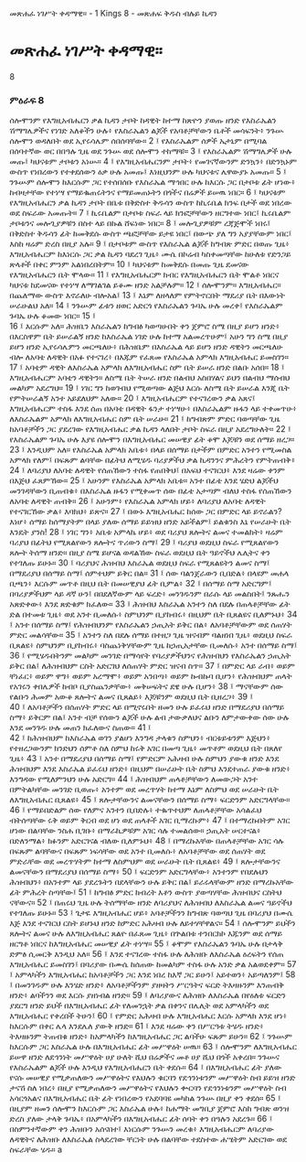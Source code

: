 ﻿
 መጽሐፈ ነገሥት ቀዳማዊ። - 1 Kings 8 - መጽሐፍ ቅዱስ ብሉይ ኪዳን
# መጽሐፈ ነገሥት ቀዳማዊ።
8
### ምዕራፍ 8
ሰሎሞንም የእግዚአብሔርን ቃል ኪዳን ታቦት ከዳዊት ከተማ ከጽዮን ያወጡ ዘንድ የእስራኤልን ሽማግሌዎችና የነገድ አለቆችን ሁሉ፥ የእስራኤልን ልጆች የአባቶቻቸውን ቤቶች መሳፍንት፥ ንጉሡ ሰሎሞን ወዳለበት ወደ ኢየሩሳሌም ሰበሰባቸው።
2 ፤ የእስራኤልም ሰዎች ኤታኒም በሚባል በሰባተኛው ወር በበዓሉ ጊዜ ወደ ንጉሡ ወደ ሰሎሞን ተከማቹ።
3 ፤ የእስራኤልም ሽማግሌዎች ሁሉ መጡ፤ ካህናቱም ታቦቱን አነሡ።
4 ፤ የእግዚአብሔርንም ታቦት፥ የመገናኛውንም ድንኳን፥ በድንኳኑም ውስጥ የነበረውን የተቀደሰውን ዕቃ ሁሉ አመጡ፤ እነዚህንም ሁሉ ካህናቱና ሌዋውያኑ አመጡ።
5 ፤ ንጉሡም ሰሎሞን ከእርሱም ጋር የተሰበሰቡ የእስራኤል ማኅበር ሁሉ ከእርሱ ጋር በታቦቱ ፊት ሆነው፥ ከብዛታቸው የተነሣ የማይቈጠሩትንና የማይመጠኑትን በጎችና በሬዎች ይሠዉ ነበር።
6 ፤ ካህናቱም የእግዚአብሔርን ቃል ኪዳን ታቦት በቤቱ በቅድስተ ቅዱሳን ውስጥ ከኪሩቤል ክንፍ በታች ወደ ነበረው ወደ ስፍራው አመጡት።
7 ፤ ኪሩቤልም በታቦቱ ስፍራ ላይ ክንፎቻቸውን ዘርግተው ነበር፤ ኪሩቤልም ታቦቱንና መሎጊያዎቹን በስተ ላይ በኩል ሸፍነው ነበር።
8 ፤ መሎጊያዎቹም ረጃጅሞች ነበሩ፤ በቅድስተ ቅዱሳን ፊት ከመቅደሱ ውስጥ ጫፎቻቸው ይታዩ ነበር፤ በውጭ ያለ ግን አያያቸውም ነበር፤ እስከ ዛሬም ድረስ በዚያ አሉ።
9 ፤ በታቦቱም ውስጥ የእስራኤል ልጆች ከግብጽ ምድር በወጡ ጊዜ፥ እግዚአብሔርም ከእነርሱ ጋር ቃል ኪዳን ባደረገ ጊዜ፥ ሙሴ በኮሬብ ካስቀመጣቸው ከሁለቱ የድንጋይ ጽላቶች በቀር ምንም አልነበረበትም።
10 ፤ ካህናቱም ከመቅደሱ በመጡ ጊዜ ደመናው የእግዚአብሔርን ቤት ሞላው።
11 ፤ የእግዚአብሔርም ክብር የእግዚአብሔርን ቤት ሞልቶ ነበርና ካህናቱ ከደመናው የተነሣ ለማገልገል ይቆሙ ዘንድ አልቻሉም።
12 ፤ ሰሎሞንም። እግዚአብሔር። በጨለማው ውስጥ እኖራለሁ ብሎአል፤
13 ፤ እኔም ለዘላለም የምትኖርበት ማደሪያ ቤት በእውነት ሠራሁልህ አለ።
14 ፤ ንጉሡም ፊቱን ዘወር አድርጎ የእስራኤልን ጉባኤ ሁሉ መረቀ፤ የእስራኤልም ጉባኤ ሁሉ ቆመው ነበር።
15 ፤  
16 ፤ እርሱም አለ። ሕዝቤን እስራኤልን ከግብፅ ካወጣሁበት ቀን ጀምሮ ስሜ በዚያ ይሆን ዘንድ፥ በእርስዋም ቤት ይሠራልኝ ዘንድ ከእስራኤል ነገድ ሁሉ ከተማ አልመረጥሁም፤ አሁን ግን ስሜ በዚያ ይሆን ዘንድ ኢየሩሳሌምን መርጫለሁ፥ በሕዝቤም በእስራኤል ላይ ይሆን ዘንድ ዳዊትን መርጫለሁ ብሎ ለአባቴ ለዳዊት በአፉ የተናገረ፥ በእጁም የፈጸመ የእስራኤል አምላክ እግዚአብሔር ይመስገን።
17 ፤ አባቴም ዳዊት ለእስራኤል አምላክ ለእግዚአብሔር ስም ቤት ይሠራ ዘንድ በልቡ አሰበ።
18 ፤ እግዚአብሔርም አባቴን ዳዊትን። ለስሜ ቤት ትሠራ ዘንድ በልብህ አስበሃልና ይህን በልብህ ማሰብህ መልካም አደረግህ።
19 ፤ ነገር ግን ከወገብህ የሚወጣው ልጅህ እርሱ ለስሜ ቤት ይሠራል እንጂ ቤት የምትሠራልኝ አንተ አይደለህም አለው።
20 ፤ እግዚአብሔርም የተናገረውን ቃል አጸና፤ እግዚአብሔርም ተስፋ እንደ ሰጠ በአባቴ በዳዊት ፋንታ ተነሣሁ፥ በእስራኤልም ዙፋን ላይ ተቀመጥሁ፥ ለእስራኤልም አምላክ ለእግዚአብሔር ስም ቤት ሠራሁ።
21 ፤ ከግብጽም ምድር ባወጣቸው ጊዜ ከአባቶቻችን ጋር ያደረገው የእግዚአብሔር ቃል ኪዳን ላለበት ታቦት ስፍራ በዚያ አደረግሁለት።
22 ፤ የእስራኤልም ጉባኤ ሁሉ እያዩ ሰሎሞን በእግዚአብሔር መሠዊያ ፊት ቆሞ እጆቹን ወደ ሰማይ ዘረጋ።
23 ፤ እንዲህም አለ። የእስራኤል አምላክ አቤቱ፥ በላይ በሰማይ በታችም በምድር አንተን የሚመስል አምላክ የለም፤ በፍጹም ልባቸው በፊትህ ለሚሄዱ ባሪያዎችህ ቃል ኪዳንንና ምሕረትን የምትጠብቅ፥
24 ፤ ለባሪያህ ለአባቴ ለዳዊት የሰጠኸውን ተስፋ የጠበቅህ፤ በአፍህ ተናገርህ፥ እንደ ዛሬው ቀንም በእጅህ ፈጸምኸው።
25 ፤ አሁንም የእስራኤል አምላክ አቤቱ። አንተ በፊቴ እንደ ሄድህ ልጆችህ መንገዳቸውን ቢጠብቁ፥ በእስራኤል ዙፋን የሚቀመጥ ሰው በፊቴ አታጣም ብለህ ተስፋ የሰጠኸውን ለአባቴ ለዳዊት ጠብቅ።
26 ፤ አሁንም፥ የእስራኤል አምላክ ሆይ፥ ለባሪያህ ለአባቴ ለዳዊት የተናገርኸው ቃል፥ እባክህ፥ ይጽና።
27 ፤ በውኑ እግዚአብሔር ከሰው ጋር በምድር ላይ ይኖራልን? እነሆ፥ ሰማይ ከሰማያትም በላይ ያለው ሰማይ ይይዝህ ዘንድ አይችልም፤ ይልቁንስ እኔ የሠራሁት ቤት እንዴት ያንስ!
28 ፤ ነገር ግን፥ አቤቱ አምላኬ ሆይ፥ ወደ ባሪያህ ጸሎትና ልመና ተመልከት፥ ዛሬም ባሪያህ በፊትህ የሚጸልየውን ጸሎትና ጥሪውን ስማ፤
29 ፤ ባሪያህ ወደዚህ ስፍራ የሚጸልየውን ጸሎት ትሰማ ዘንድ። በዚያ ስሜ ይሆናል ወዳልኸው ስፍራ ወደዚህ ቤት ዓይኖችህ ሌሊትና ቀን የተገለጡ ይሁኑ።
30 ፤ ባሪያህና ሕዝብህ እስራኤል ወደዚህ ስፍራ የሚጸልዩትን ልመና ስማ፤ በማደሪያህ በሰማይ ስማ፤ ሰምተህም ይቅር በል።
31 ፤ ሰው ባልንጀራውን ቢበድል፥ በላዩም መሐላ ቢጫን፥ እርሱም መጥቶ በዚህ ቤት በመሠዊያህ ፊት ቢምል፥
32 ፤ በሰማይ ስማ አድርግም፤ በባሪያዎችህም ላይ ዳኛ ሁን፤ በበደለኛውም ላይ ፍረድ፥ መንገዱንም በራሱ ላይ መልስበት፤ ንጹሑን አጽድቀው፥ እንደ ጽድቁም ክፈለው።
33 ፤ ሕዝብህ እስራኤል አንተን ስለ በደሉ በጠላቶቻቸው ፊት ድል በተመቱ ጊዜ፥ ወደ አንተ ቢመለሱ፥ ስምህንም ቢያከብሩ፥ በዚህም ቤት ቢጸልዩና ቢለምኑህ፥
34 ፤ አንተ በሰማይ ስማ፤ የሕዝብህንም የእስራኤልን ኃጢአት ይቅር በል፥ ለአባቶቻቸውም ወደ ሰጠሃት ምድር መልሳቸው።
35 ፤ አንተን ስለ በደሉ ሰማይ በተዘጋ ጊዜ ዝናብም ባልዘነበ ጊዜ፥ ወደዚህ ስፍራ ቢጸልዩ፥ ስምህንም ቢያከብሩ፥ ባስጨነቅሃቸውም ጊዜ ከኃጢአታቸው ቢመለሱ፥ አንተ በሰማይ ስማ፤
36 ፤ የሚሄዱበትንም መልካም መንገድ በማሳየት የባሪያዎችህንና የሕዝብህን የእስራኤልን ኃጢአት ይቅር በል፤ ለሕዝብህም ርስት አድርገህ ለሰጠሃት ምድር ዝናብ ስጥ።
37 ፤ በምድር ላይ ራብ፥ ወይም ቸነፈር፥ ወይም ዋግ፥ ወይም አረማሞ፥ ወይም አንበጣ፥ ወይም ኩብኩባ ቢሆን፥ የሕዝብህም ጠላት የአገሩን ቀበሌዎች ከብቦ ቢያስጨንቃቸው፥ መቅሠፍትና ደዌ ሁሉ ቢሆን፥
38 ፤ ማናቸውም ሰው የልቡን ሕመም አውቆ ጸሎትና ልመና ቢጸልይ፥ እጆቹንም ወደዚህ ቤት ቢዘረጋ፥
39 ፤  
40 ፤ ለአባቶቻችን በሰጠሃት ምድር ላይ በሚኖሩበት ዘመን ሁሉ ይፈሩህ ዘንድ በማደሪያህ በሰማይ ስማ፥ ይቅርም በል፤ አንተ ብቻ የሰውን ልጆች ሁሉ ልብ ታውቃለህና ልቡን ለምታውቀው ሰው ሁሉ እንደ መንገዱ ሁሉ መጠን ክፈለውና ስጠው።
41 ፤  
42 ፤ ከሕዝብህም ከእስራኤል ወገን ያልሆነ እንግዳ ታላቁን ስምህን፥ ብርቱይቱንም እጅህን፥ የተዘረጋውንም ክንድህን ሰምቶ ስለ ስምህ ከሩቅ አገር በመጣ ጊዜ፥ መጥቶም ወደዚህ ቤት በጸለየ ጊዜ፥
43 ፤ አንተ በማደሪያህ በሰማይ ስማ፤ የምድርም አሕዛብ ሁሉ ስምህን ያውቁ ዘንድ እንደ ሕዝብህም እንደ እስራኤል ይፈሩህ ዘንድ፥ በዚህም በሠራሁት ቤት ስምህ እንደተጠራ ያውቁ ዘንድ፥ እንግዳው የሚለምንህን ሁሉ አድርግ።
44 ፤ ሕዝብህም ጠላቶቻቸውን ለመውጋት አንተ በምትልካቸው መንገድ ቢወጡ፥ አንተም ወደ መረጥሃት ከተማ እኔም ለስምህ ወደ ሠራሁት ቤት ለእግዚአብሔር ቢጸልዩ፥
45 ፤ ጸሎታቸውንና ልመናቸውን በሰማይ ስማ፥ ፍርድንም አድርግላቸው።
46 ፤ የማይበድልም ሰው የለምና አንተን ቢበድሉ፥ ተቈጥተህም ለጠላቶቻቸው አሳልፈህ ብትሰጣቸው ሩቅ ወይም ቅርብ ወደ ሆነ ወደ ጠላቶች አገር ቢማረኩም፥
47 ፤ በተማረኩበትም አገር ሆነው በልባቸው ንስሐ ቢገቡ፥ በማራኪዎቹም አገር ሳሉ ተመልሰው። ኃጢአት ሠርተናል፥ በድለንማል፥ ክፉንም አድርገናል ብለው ቢለምኑህ፥
48 ፤ በማረኩአቸው በጠላቶቻቸው አገር ሳሉ በፍጹም ልባቸውና በፍጹም ነፍሳቸው ወደ አንተ ቢመለሱ፥ ለአባቶቻቸው ወደ ሰጠሃት ወደ ምድራቸው ወደ መረጥሃትም ከተማ ለስምህም ወደ ሠራሁት ቤት ቢጸልዩ፥
49 ፤ ጸሎታቸውንና ልመናቸውን በማደሪያህ በሰማይ ስማ፥
50 ፤ ፍርድንም አድርግላቸው፥ አንተንም የበደሉህን ሕዝብህን፥ በአንተም ላይ ያደረጉትን በደላቸውን ሁሉ ይቅር በል፤ ይራሩላቸውም ዘንድ በማረኩአቸው ፊት ምሕረት ስጣቸው፤
51 ፤ ከግብፅ ምድር ከብረት እቶን ውስጥ ያወጣሃቸው ሕዝብህና ርስትህ ናቸውና።
52 ፤ በጠሩህ ጊዜ ሁሉ ትሰማቸው ዘንድ ለባሪያህና ለሕዝብህ ለእስራኤል ልመና ዓይኖችህ የተገለጡ ይሁኑ።
53 ፤ ጌታዬ እግዚአብሔር ሆይ፥ አባቶቻችንን ከግብጽ ባወጣህ ጊዜ በባሪያህ በሙሴ እጅ እንደ ተናገርህ ርስት ይሆኑህ ዘንድ ከምድር አሕዛብ ሁሉ ለይተሃቸዋልና።
54 ፤ ሰሎሞንም ይህችን ጸሎትና ልመና ሁሉ ለእግዚአብሔር ጸልዮ በፈጸመ ጊዜ፥ በጕልበቱ ተንበርክኮ እጁንም ወደ ሰማይ ዘርግቶ ነበርና ከእግዚአብሔር መሠዊያ ፊት ተነሣ።
55 ፤ ቆሞም የእስራኤልን ጉባኤ ሁሉ በታላቅ ድምፅ ሲመርቅ እንዲህ አለ።
56 ፤ እንደ ተናገረው ተስፋ ሁሉ ለሕዝቡ ለእስራኤል ዕረፍትን የሰጠ እግዚአብሔር ይመስገን፤ በባሪያው በሙሴ ከሰጠው ከመልካም ተስፋ ሁሉ አንድ ቃል አልወደቀም።
57 ፤ አምላካችን እግዚአብሔር ከአባቶቻችን ጋር እንደ ነበረ ከእኛ ጋር ይሁን፤ አይተወን፥ አይጣለንም፤
58 ፤ በመንገዱም ሁሉ እንሄድ ዘንድ፥ ለአባቶቻችንም ያዘዛትን ሥርዓትና ፍርድ ትእዛዙንም እንጠብቅ ዘንድ፥ ልባችንን ወደ እርሱ ያዘነብል ዘንድ።
59 ፤ ለባሪያውና ለሕዝቡ ለእስራኤል በየዕለቱ ፍርድን ያደርግ ዘንድ ይህች በእግዚአብሔር ፊት የለመንኋት ቃል በቀንና በሌሊት ወደ አምላካችን ወደ እግዚአብሔር የቀረበች ትሁን፤
60 ፤ የምድር አሕዛብ ሁሉ እግዚአብሔር እርሱ አምላክ እንደ ሆነ፥ ከእርሱም በቀር ሌላ እንደሌለ ያውቅ ዘንድ።
61 ፤ እንደ ዛሬው ቀን በሥርዓቱ ትሄዱ ዘንድ፥ ትእዛዙንም ትጠብቁ ዘንድ፥ ከአምላካችን ከእግዚአብሔር ጋር ልባችሁ ፍጹም ይሁን።
62 ፤ ንጉሡም ከእርሱም ጋር እስራኤል ሁሉ በእግዚአብሔር ፊት መሥዋዕት ሠዉ።
63 ፤ ሰሎሞንም ለእግዚአብሔር ይሠዋ ዘንድ ለደኅንነት መሥዋዕት ሀያ ሁለት ሺህ በሬዎችና መቶ ሀያ ሺህ በጎች አቀረበ። ንጉሡና የእስራኤልም ልጆች ሁሉ እንዲህ የእግዚአብሔርን ቤት ቀደሱ።
64 ፤ በእግዚአብሔር ፊት ያለው የናሱ መሠዊያ የሚቃጠለውን መሥዋዕትና የእህሉን ቁርባን የደኅንነቱንም መሥዋዕት ስብ ይይዝ ዘንድ ታናሽ ስለ ነበረ፥ በዚያ የሚቃጠለውን መሥዋዕትና የእህሉን ቍርባን የደኅንነቱንም መሥዋዕት ስብ አሳርጎአልና በእግዚአብሔር ቤት ፊት የነበረውን የአደባባዩ መካከል ንጉሡ በዚያ ቀን ቀደሰ።
65 ፤ በዚያም ዘመን ሰሎሞን ከእርሱም ጋር እስራኤል ሁሉ፥ ከሐማት መግቢያ ጀምሮ እስከ ግብጽ ወንዝ ድረስ ያለው ታላቅ ጉባኤ፥ በአምላካችን በእግዚአብሔር ፊት ሰባት ቀን በዓሉን አደረጉ።
66 ፤ በስምንተኛውም ቀን ሕዝቡን አሰናበተ፤ እነርሱም ንጉሡን መረቁ፥ እግዚአብሔርም ለባሪያው ለዳዊትና ለሕዝቡ ለእስራኤል ስላደረገው ቸርነት ሁሉ በልባቸው ተደስተው ሐሤትም አድርገው ወደ ስፍራቸው ሄዱ። a 
